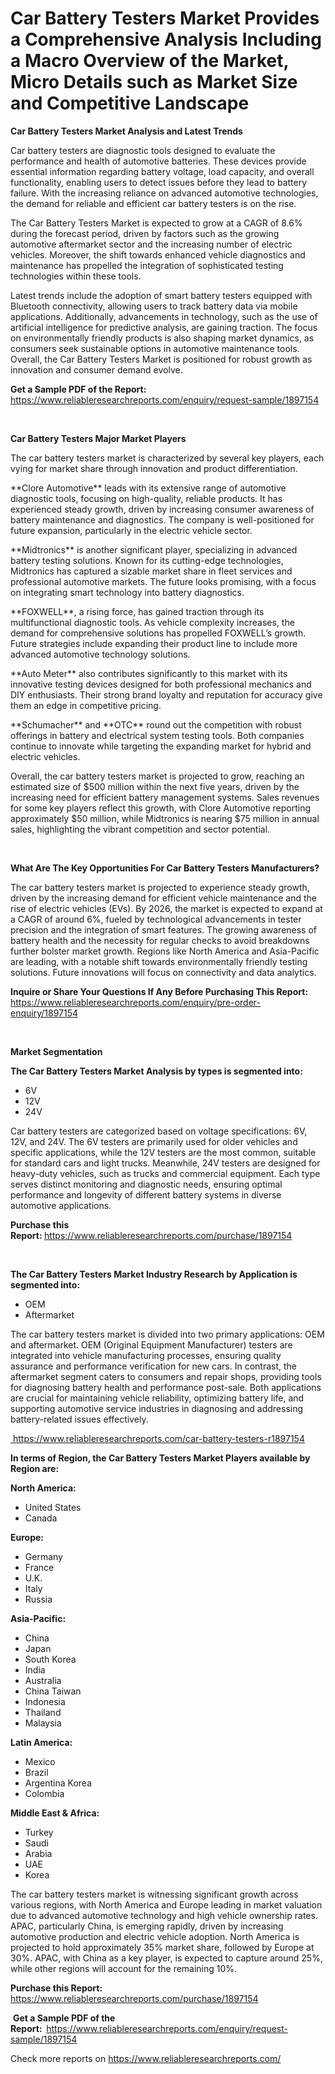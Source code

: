 <p><h1>Car Battery Testers Market Provides a Comprehensive Analysis Including a Macro Overview of the Market, Micro Details such as Market Size and Competitive Landscape</h1></p><p><strong>Car Battery Testers Market Analysis and Latest Trends</strong></p>
<p><p>Car battery testers are diagnostic tools designed to evaluate the performance and health of automotive batteries. These devices provide essential information regarding battery voltage, load capacity, and overall functionality, enabling users to detect issues before they lead to battery failure. With the increasing reliance on advanced automotive technologies, the demand for reliable and efficient car battery testers is on the rise.</p><p>The Car Battery Testers Market is expected to grow at a CAGR of 8.6% during the forecast period, driven by factors such as the growing automotive aftermarket sector and the increasing number of electric vehicles. Moreover, the shift towards enhanced vehicle diagnostics and maintenance has propelled the integration of sophisticated testing technologies within these tools. </p><p>Latest trends include the adoption of smart battery testers equipped with Bluetooth connectivity, allowing users to track battery data via mobile applications. Additionally, advancements in technology, such as the use of artificial intelligence for predictive analysis, are gaining traction. The focus on environmentally friendly products is also shaping market dynamics, as consumers seek sustainable options in automotive maintenance tools. Overall, the Car Battery Testers Market is positioned for robust growth as innovation and consumer demand evolve.</p></p>
<p><strong>Get a Sample PDF of the Report:&nbsp;</strong> <a href="https://www.reliableresearchreports.com/enquiry/request-sample/1897154?utm_campaign=1720&utm_medium=2&utm_source=Github&utm_content=ia&utm_term=30032025&utm_id=car-battery-testers">https://www.reliableresearchreports.com/enquiry/request-sample/1897154</a></p>
<p>&nbsp;</p>
<p><strong>Car Battery Testers Major Market Players</strong></p>
<p><p>The car battery testers market is characterized by several key players, each vying for market share through innovation and product differentiation. </p><p>**Clore Automotive** leads with its extensive range of automotive diagnostic tools, focusing on high-quality, reliable products. It has experienced steady growth, driven by increasing consumer awareness of battery maintenance and diagnostics. The company is well-positioned for future expansion, particularly in the electric vehicle sector.</p><p>**Midtronics** is another significant player, specializing in advanced battery testing solutions. Known for its cutting-edge technologies, Midtronics has captured a sizable market share in fleet services and professional automotive markets. The future looks promising, with a focus on integrating smart technology into battery diagnostics.</p><p>**FOXWELL**, a rising force, has gained traction through its multifunctional diagnostic tools. As vehicle complexity increases, the demand for comprehensive solutions has propelled FOXWELL’s growth. Future strategies include expanding their product line to include more advanced automotive technology solutions.</p><p>**Auto Meter** also contributes significantly to this market with its innovative testing devices designed for both professional mechanics and DIY enthusiasts. Their strong brand loyalty and reputation for accuracy give them an edge in competitive pricing.</p><p>**Schumacher** and **OTC** round out the competition with robust offerings in battery and electrical system testing tools. Both companies continue to innovate while targeting the expanding market for hybrid and electric vehicles.</p><p>Overall, the car battery testers market is projected to grow, reaching an estimated size of $500 million within the next five years, driven by the increasing need for efficient battery management systems. Sales revenues for some key players reflect this growth, with Clore Automotive reporting approximately $50 million, while Midtronics is nearing $75 million in annual sales, highlighting the vibrant competition and sector potential.</p></p>
<p>&nbsp;</p>
<p><strong>What Are The Key Opportunities For Car Battery Testers Manufacturers?</strong></p>
<p><p>The car battery testers market is projected to experience steady growth, driven by the increasing demand for efficient vehicle maintenance and the rise of electric vehicles (EVs). By 2026, the market is expected to expand at a CAGR of around 6%, fueled by technological advancements in tester precision and the integration of smart features. The growing awareness of battery health and the necessity for regular checks to avoid breakdowns further bolster market growth. Regions like North America and Asia-Pacific are leading, with a notable shift towards environmentally friendly testing solutions. Future innovations will focus on connectivity and data analytics.</p></p>
<p><strong>Inquire or Share Your Questions If Any Before Purchasing This Report:</strong> <a href="https://www.reliableresearchreports.com/enquiry/pre-order-enquiry/1897154?utm_campaign=1720&utm_medium=2&utm_source=Github&utm_content=ia&utm_term=30032025&utm_id=car-battery-testers">https://www.reliableresearchreports.com/enquiry/pre-order-enquiry/1897154</a></p>
<p>&nbsp;</p>
<p><strong>Market Segmentation</strong></p>
<p><strong>The Car Battery Testers Market Analysis by types is segmented into:</strong></p>
<p><ul><li>6V</li><li>12V</li><li>24V</li></ul></p>
<p><p>Car battery testers are categorized based on voltage specifications: 6V, 12V, and 24V. The 6V testers are primarily used for older vehicles and specific applications, while the 12V testers are the most common, suitable for standard cars and light trucks. Meanwhile, 24V testers are designed for heavy-duty vehicles, such as trucks and commercial equipment. Each type serves distinct monitoring and diagnostic needs, ensuring optimal performance and longevity of different battery systems in diverse automotive applications.</p></p>
<p><strong>Purchase this Report:&nbsp;</strong><a href="https://www.reliableresearchreports.com/purchase/1897154?utm_campaign=1720&utm_medium=2&utm_source=Github&utm_content=ia&utm_term=30032025&utm_id=car-battery-testers">https://www.reliableresearchreports.com/purchase/1897154</a></p>
<p>&nbsp;</p>
<p><strong>The Car Battery Testers Market Industry Research by Application is segmented into:</strong></p>
<p><ul><li>OEM</li><li>Aftermarket</li></ul></p>
<p><p>The car battery testers market is divided into two primary applications: OEM and aftermarket. OEM (Original Equipment Manufacturer) testers are integrated into vehicle manufacturing processes, ensuring quality assurance and performance verification for new cars. In contrast, the aftermarket segment caters to consumers and repair shops, providing tools for diagnosing battery health and performance post-sale. Both applications are crucial for maintaining vehicle reliability, optimizing battery life, and supporting automotive service industries in diagnosing and addressing battery-related issues effectively.</p></p>
<p><a href="https://www.reliableresearchreports.com/car-battery-testers-r1897154?utm_campaign=1720&utm_medium=2&utm_source=Github&utm_content=ia&utm_term=30032025&utm_id=car-battery-testers">&nbsp;https://www.reliableresearchreports.com/car-battery-testers-r1897154</a></p>
<p><strong>In terms of Region, the Car Battery Testers Market Players available by Region are:</strong></p>
<p>
    <p> <strong> North America: </strong>
        <ul>
            <li>United States</li>
            <li>Canada</li>
        </ul>
        </p> 
    <p> <strong> Europe: </strong>
        <ul>
            <li>Germany</li>
            <li>France</li>
            <li>U.K.</li>
            <li>Italy</li>
            <li>Russia</li>
        </ul>
        </p> 
    <p> <strong> Asia-Pacific: </strong>
        <ul>
            <li>China</li>
            <li>Japan</li>
            <li>South Korea</li>
            <li>India</li>
            <li>Australia</li>
            <li>China Taiwan</li>
            <li>Indonesia</li>
            <li>Thailand</li>
            <li>Malaysia</li>
        </ul>
        </p> 
    <p> <strong> Latin America: </strong>
        <ul>
            <li>Mexico</li>
            <li>Brazil</li>
            <li>Argentina Korea</li>
            <li>Colombia</li>
        </ul>
        </p> 
    <p> <strong> Middle East & Africa: </strong>
        <ul>
            <li>Turkey</li>
            <li>Saudi</li>
            <li>Arabia</li>
            <li>UAE</li>
            <li>Korea</li>
        </ul>
    </p>
    </p>
<p><p>The car battery testers market is witnessing significant growth across various regions, with North America and Europe leading in market valuation due to advanced automotive technology and high vehicle ownership rates. APAC, particularly China, is emerging rapidly, driven by increasing automotive production and electric vehicle adoption. North America is projected to hold approximately 35% market share, followed by Europe at 30%. APAC, with China as a key player, is expected to capture around 25%, while other regions will account for the remaining 10%.</p></p>
<p><strong>Purchase this Report: </strong><a href="https://www.reliableresearchreports.com/purchase/1897154?utm_campaign=1720&utm_medium=2&utm_source=Github&utm_content=ia&utm_term=30032025&utm_id=car-battery-testers">https://www.reliableresearchreports.com/purchase/1897154</a></p>
<p>&nbsp;<strong>Get a Sample PDF of the Report:&nbsp;&nbsp;</strong><a href="https://www.reliableresearchreports.com/enquiry/request-sample/1897154?utm_campaign=1720&utm_medium=2&utm_source=Github&utm_content=ia&utm_term=30032025&utm_id=car-battery-testers">https://www.reliableresearchreports.com/enquiry/request-sample/1897154</a></p>
<p><strong></strong></p>
<p>Check more reports on <a href="https://www.reliableresearchreports.com/?utm_campaign=1720&utm_medium=2&utm_source=Github&utm_content=ia&utm_term=30032025&utm_id=car-battery-testers">https://www.reliableresearchreports.com/</a></p>
